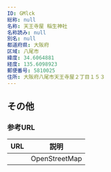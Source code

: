 ```yaml
---
ID: GMlck
総称: null
名称: 天王寺屋 稲生神社
名称読み: null
別名: null
都道府県: 大阪府
区域: 八尾市
緯度: 34.6064881
経度: 135.6098923
郵便番号: 5810025
住所: 大阪府八尾市天王寺屋２丁目１５３
---
```


## その他

### 参考URL

| URL | 説明          |
| --- | ------------- |
|     | OpenStreetMap |
